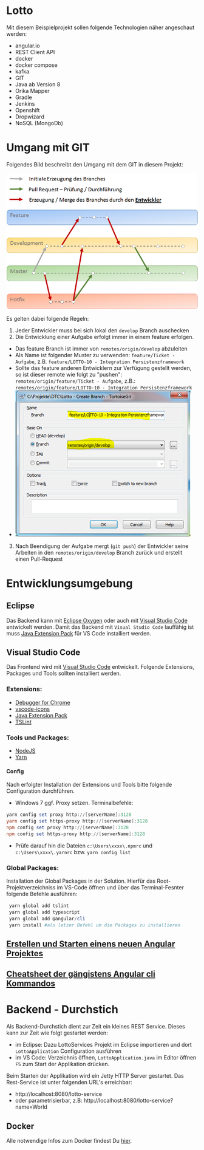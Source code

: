 # Lotto
Mit diesem Beispielprojekt sollen folgende Technologien näher angeschaut werden:

* angular.io
* REST Client API
* docker
* docker compose
* kafka
* GIT 
* Java ab Version 8
* Orika Mapper
* Gradle 
* Jenkins
* Openshift
* Dropwizard
* NoSQL (MongoDb)

# Umgang mit GIT
Folgendes Bild beschreibt den Umgang mit dem GIT in diesem Projekt:

![GIT Branches](doc/git.png "GIT Branches")

Es gelten dabei folgende Regeln:
1. Jeder Entwickler muss bei sich lokal den `develop` Branch auschecken 
2. Die Entwicklung einer Aufgabe erfolgt immer in einem feature erfolgen. 
  - Das feature Branch ist immer von `remotes/origin/develop` abzuleiten
  - Als Name ist folgender Muster zu verwenden: `feature/Ticket - Aufgabe`, z.B. `feature/LOTTO-10 - Integration Persistenzframework`
  - Sollte das feature anderen Entwicklern zur Verfügung gestellt werden, so ist dieser remote wie folgt zu "pushen": `remotes/origin/feature/Ticket - Aufgabe`, z.B.: `remotes/origin/feature/LOTTO-10 - Integration Persistenzframework` 
  - ![GIT Branches](doc/create_feature.png "GIT Branches")
3. Nach Beendigung der Aufgabe mergt (`git push`) der Entwickler seine Arbeiten in den `remotes/origin/develop` Branch zurück und erstellt einen Pull-Request


# Entwicklungsumgebung

## Eclipse
Das Backend kann mit [Eclipse Oxygen](http://www.eclipse.org/downloads/download.php?file=/technology/epp/downloads/release/oxygen/2/eclipse-java-oxygen-2-win32-x86_64.zip "Zum Download") oder auch mit [Visual Studio Code](https://code.visualstudio.com/download "Zum Download") entwickelt werden. Damit das Backend mit `Visual Studio Code` lauffähig ist muss [Java Extension Pack](https://code.visualstudio.com/docs/java/extensions "Zum Download") für VS Code installiert werden.

## Visual Studio Code
Das Frontend wird mit [Visual Studio Code](https://code.visualstudio.com/download "Zum Download") entwickelt. Folgende Extensions, Packages und Tools sollten installiert werden.

### Extensions:
* [Debugger for Chrome](https://marketplace.visualstudio.com/items?itemName=msjsdiag.debugger-for-chrome)
* [vscode-icons](https://marketplace.visualstudio.com/items?itemName=robertohuertasm.vscode-icons)
* [Java Extension Pack](https://marketplace.visualstudio.com/items?itemName=vscjava.vscode-java-pack)
* [TSLint](https://marketplace.visualstudio.com/items?itemName=eg2.tslint)


### Tools und Packages:
* [NodeJS](https://nodejs.org/dist/v9.4.0/node-v9.4.0-x64.msi)
* [Yarn](https://yarnpkg.com/latest.msi)
#### Config
Nach erfolgter Installation der Extensions und Tools bitte folgende Configuration durchführen.
* Windows 7 ggf. Proxy setzen.
Terminalbefehle: 
```powershell
yarn config set proxy http://[serverName]:3128
yarn config set https-proxy http://[serverName]:3128
npm config set proxy http://[serverName]:3128
npm config set https-proxy http://[serverName]:3128
```
* Prüfe darauf hin die Dateien `c:\Users\xxxx\.npmrc` und `c:\Users\xxxx\.yarnrc` bzw. `yarn config list`

### Global Packages:
Installation der Global Packages in der Solution. Hierfür das Root-Projektverzeichniss im VS-Code öffnen und über das Terminal-Fesnter folgende Befehle ausführen:
```powershell
 yarn global add tslint 
 yarn global add typescript
 yarn global add @angular/cli
 yarn install #als letzer Befehl um die Packages zu installieren
```

 ## [Erstellen und Starten einens neuen Angular Projektes](neuesProjekt.md) 

 ## [Cheatsheet der gängistens Angular cli Kommandos](https://cli.angular.io/reference.pdf)

# Backend - Durchstich
Als Backend-Durchstich dient zur Zeit ein kleines REST Service. Dieses kann zur Zeit wie folgt gestartet werden:
- im Eclipse: Dazu LottoServices Projekt im Eclipse importieren und dort `LottoApplication` Configuration ausführen
- im VS Code: Verzeichnis öffnen, `LottoApplication.java` im Editor öffnen `F5` zum Start der Applikation drücken.

Beim Starten der Applikation wird ein Jetty HTTP Server gestartet. Das Rest-Service ist unter folgenden URL's erreichbar:
- http://localhost:8080/lotto-service 
- oder parametrisierbar, z.B: http://localhost:8080/lotto-service?name=World  

## Docker
Alle notwendige Infos zum Docker findest Du [hier](doc/docker.md).

